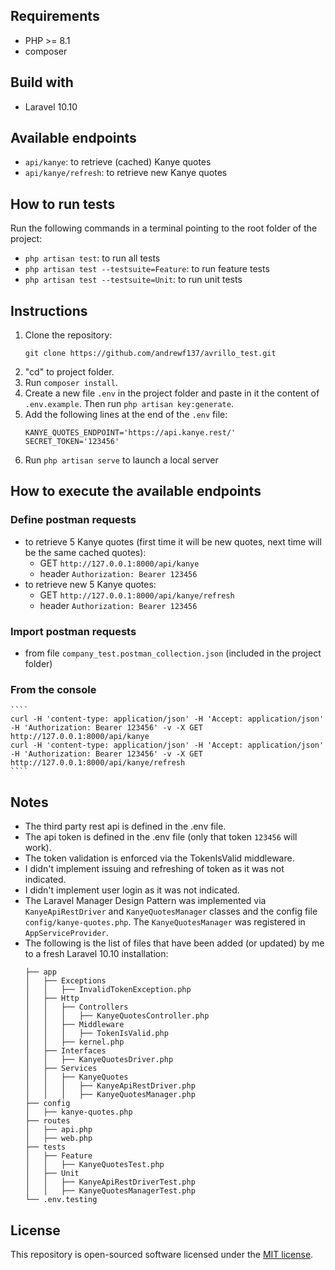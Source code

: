 ## Requirements

* PHP >= 8.1
* composer


## Build with

* Laravel 10.10


## Available endpoints

* `api/kanye`: to retrieve (cached) Kanye quotes
* `api/kanye/refresh`: to retrieve new Kanye quotes


## How to run tests

Run the following commands in a terminal pointing to the root folder of the project:
* `php artisan test`: to run all tests
* `php artisan test --testsuite=Feature`: to run feature tests
* `php artisan test --testsuite=Unit`: to run unit tests


## Instructions

1. Clone the repository:
    ````
    git clone https://github.com/andrewf137/avrillo_test.git
    ````
2. "cd" to project folder.
3. Run `composer install`.
4. Create a new file `.env` in the project folder and paste in it the content of `.env.example`. Then run `php artisan key:generate`.
5. Add the following lines at the end of the `.env` file:
    ````
    KANYE_QUOTES_ENDPOINT='https://api.kanye.rest/'
    SECRET_TOKEN='123456'
    ````
6. Run `php artisan serve` to launch a local server


## How to execute the available endpoints

### Define postman requests
   * to retrieve 5 Kanye quotes (first time it will be new quotes, next time will be the same cached quotes):
     * GET `http://127.0.0.1:8000/api/kanye`
     * header `Authorization: Bearer 123456`
   * to retrieve new 5 Kanye quotes:
     * GET `http://127.0.0.1:8000/api/kanye/refresh`
     * header `Authorization: Bearer 123456`
### Import postman requests
   * from file `company_test.postman_collection.json` (included in the project folder)
### From the console
    ````
    curl -H 'content-type: application/json' -H 'Accept: application/json' -H 'Authorization: Bearer 123456' -v -X GET http://127.0.0.1:8000/api/kanye
    curl -H 'content-type: application/json' -H 'Accept: application/json' -H 'Authorization: Bearer 123456' -v -X GET http://127.0.0.1:8000/api/kanye/refresh
    ````


## Notes

* The third party rest api is defined in the .env file.
* The api token is defined in the .env file (only that token `123456` will work).
* The token validation is enforced via the TokenIsValid middleware.
* I didn't implement issuing and refreshing of token as it was not indicated.
* I didn't implement user login as it was not indicated.
* The Laravel Manager Design Pattern was implemented via `KanyeApiRestDriver` and `KanyeQuotesManager` classes and the config file `config/kanye-quotes.php`. The `KanyeQuotesManager` was registered in `AppServiceProvider`.
* The following is the list of files that have been added (or updated) by me to a fresh Laravel 10.10 installation:
    ````
    ├── app
    │   ├── Exceptions
    │   │   ├── InvalidTokenException.php
    │   ├── Http
    │   │   ├── Controllers
    │   │   │   ├── KanyeQuotesController.php
    │   │   ├── Middleware
    │   │   │   ├── TokenIsValid.php
    │   │   ├── kernel.php
    │   ├── Interfaces
    │   │   ├── KanyeQuotesDriver.php
    │   ├── Services
    │   │   ├── KanyeQuotes
    │   │   │   ├── KanyeApiRestDriver.php
    │   │   │   ├── KanyeQuotesManager.php
    ├── config
    │   ├── kanye-quotes.php
    ├── routes
    │   ├── api.php
    │   ├── web.php
    ├── tests
    │   ├── Feature
    │   │   ├── KanyeQuotesTest.php
    │   ├── Unit
    │   │   ├── KanyeApiRestDriverTest.php
    │   │   ├── KanyeQuotesManagerTest.php
    └── .env.testing
    ````


## License

This repository is open-sourced software licensed under the [MIT license](https://opensource.org/licenses/MIT).
